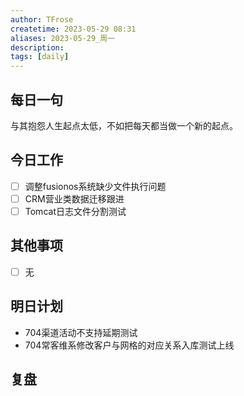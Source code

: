 ```yaml
---
author: TFrose
createtime: 2023-05-29 08:31
aliases: 2023-05-29_周一
description:
tags: [daily]
---
```


## 每日一句
与其抱怨人生起点太低，不如把每天都当做一个新的起点。

## 今日工作
- [ ] 调整fusionos系统缺少文件执行问题
- [ ] CRM营业类数据迁移跟进
- [ ] Tomcat日志文件分割测试

## 其他事项
- [ ] 无

## 明日计划
- 704渠道活动不支持延期测试
- 704常客维系修改客户与网格的对应关系入库测试上线

## 复盘

